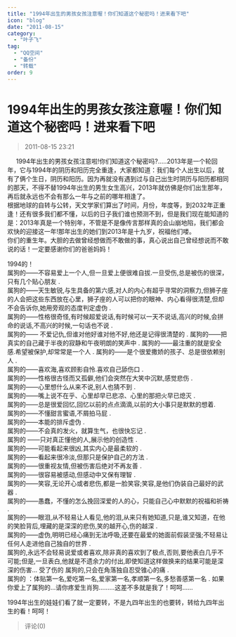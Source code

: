 ```yaml
---
title: "1994年出生的男孩女孩注意喔！你们知道这个秘密吗！进来看下吧"
icon: "blog"
date: "2011-08-15"
category:
  - "叶子飞"
tag:
  - "QQ空间"
  - "备份"
  - "转载"
order: 9
---
```

# 1994年出生的男孩女孩注意喔！你们知道这个秘密吗！进来看下吧
> 2011-08-15 23:21


     1994年出生的男孩女孩注意啦!你们知道这个秘密吗?.....2013年是一个轮回年，它与1994年的阴历和阳历完全重逢，大家都知道：我们每个人出生以后，就有了俩个生日，阴历和阳历。因为再就没有遇到过与自己出生时阴历与阳历都相同的那天，不得不替1994年出生的男生女生高兴，2013年就仿佛是你们出生那年，再后就永远也不会有那么一年与之前的哪年相逢了。  
根据地球的自转与公转，天文学家们算出了时间，月份，年度等，到2032年正重逢！还有很多我们都不懂，以后的日子我们谁也预测不到，但是我们现在能知道的是：2013年真是一个特别年，不管是不是像传言那样真的会山崩地陷，我们都会欢快的迎接这一年!那年出生的她们到2013年是十九岁，祝福他们喽。  
你们的重生年。大胆的去做曾经想做而不敢做的事，真心说出自己曾经想说而不敢说的话！一定要感谢你们的爸爸妈妈！  
  
  
1994的！  
属狗的——不容易爱上一个人,但一旦爱上便很难自拔.一旦受伤,总是被伤的很深，只有几个贴心朋友 .  
属狗的——天生敏锐,与生具备的第六感,对人的内心有超乎寻常的洞察力,但狮子座的人会把这些东西放在心里，狮子座的人可以把你的眼神、内心看得很清楚,但却不会告诉你,她用旁观的态度判定虚伪 .  
属狗的——性格很奇怪,有时候超爱说话,有时候可以一天不说话,高兴的时候,会拼命的说话,不高兴的时候,一句话也不说 .  
属狗的—— 不爱记仇,但谁对他好谁对他不好,他还是记得很清楚的 . 属狗的——把真实的自己藏于半夜的寂静和午夜明朗的笑声中 . 属狗的——最注重的就是安全感.希望被保护,却常常是一个人 . 属狗的——是个很爱撒娇的孩子、总是很依赖别人 .  
属狗的——喜欢海,喜欢顾影自怜.喜欢自己舔伤口 .  
属狗的——性格很古怪而又孤僻,他们会突然在大笑中沉默,感觉悲伤 .  
属狗的——心里想什么从来不说,别人也猜不到 .  
属狗的——嘴上说不在乎、心里却早已悲凉、心里的那把火早已熄灭 .  
属狗的——总是很爱回忆,回忆以前的点点滴滴,以前的大小事只是默默的想着.  
属狗的——不懂甜言蜜语,不屑拍马屁 .  
属狗的——本能的排斥虚伪 .  
属狗的——不会真的发火，就算生气，也很快忘记 .  
属狗的 ——只对真正懂他的人,展示他的创造性 .  
属狗的——可能看起来很凶,其实内心是最柔软的 .  
属狗的——看起来很冷淡,但那只是保护自己的方法 .  
属狗的——很重视友情,但被伤害后绝对不再友善 .  
属狗的——很容易被感动,但感动中又保有理智 .  
属狗的——笑容,无论开心或者悲伤,都是一脸笑容;笑容,是他们伪装自己最好的武器 .  
属狗的——愚蠢，不懂的怎么挽回深爱的人的心，只能自己心中默默的祝福和祈祷 .  
属狗的——眼泪,从不轻易让人看见,他的泪,从来只有她知道,只是,谁又知道，在他的笑脸背后,埋藏的是深深的悲伤,笑的越开心,伤的越深 .  
属狗的——虚伪,明明已经心痛到无法呼吸,还要在最爱的她面前假装坚强;不轻易让任何人走进他自己独自的世界 .  
属狗的,永远不会轻易说爱或者喜欢,除非真的喜欢到了极点,否则,要他表白几乎不可能;但是,一旦表白,他就是不遗余力的付出,即使知道这样做换来的结果可能是深深的伤害... 受了伤的 属狗的,只会在角落独自忍受锥心的痛 .  
属狗的 ：体贴第一名,爱吃第一名,爱家第一名,孝顺第一名,多愁善感第一名 . 如果你爱上了属狗的…请你疼爱生肖狗………这差不多就是我了！呵呵……  
  
1994年出生的娃娃们看了就一定要转，不是九四年出生的也要转，转给九四年出生的看！呵呵！
> 评论(0)


